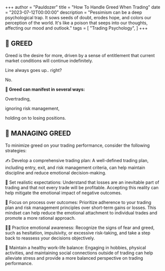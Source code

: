 +++
author = "Pauldozer"
title = "How To Handle Greed When Trading"
date = "2023-07-12T00:00:00"
description = "Pessimism can be a deep psychological trap. It sows seeds of doubt, erodes hope, and colors our perception of the world. It's like a poison that seeps into our thoughts, affecting our mood and outlook."
tags = [
    "Trading Psychology",
]
+++

## **🤑 GREED**

Greed is the desire for more, driven by a sense of entitlement that current market conditions will continue indefinitely.

Line always goes up.. right?

No.

**🤑 Greed can manifest in several ways:**

Overtrading, 

ignoring risk management, 

holding on to losing positions.

## **🧠 MANAGING GREED**

To minimize greed on your trading performance, consider the following strategies:

✍️ Develop a comprehensive trading plan: A well-defined trading plan, including entry, exit, and risk management criteria, can help maintain discipline and reduce emotional decision-making.

👀 Set realistic expectations: Understand that losses are an inevitable part of trading and that not every trade will be profitable. Accepting this reality can help mitigate the emotional impact of negative outcomes.

📝 Focus on process over outcomes: Prioritize adherence to your trading plan and risk management principles over short-term gains or losses. This mindset can help reduce the emotional attachment to individual trades and promote a more rational approach.

🧘‍♂️ Practice emotional awareness: Recognize the signs of fear and greed, such as hesitation, impulsivity, or excessive risk-taking, and take a step back to reassess your decisions objectively.

💪 Maintain a healthy work-life balance: Engaging in hobbies, physical activities, and maintaining social connections outside of trading can help alleviate stress and provide a more balanced perspective on trading performance.
